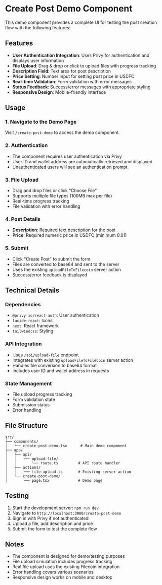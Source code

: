 # Create Post Demo Component

This demo component provides a complete UI for testing the post creation flow with the following features:

## Features

- **User Authentication Integration**: Uses Privy for authentication and displays user information
- **File Upload**: Drag & drop or click to upload files with progress tracking
- **Description Field**: Text area for post description
- **Price Setting**: Number input for setting post price in USDFC
- **Real-time Validation**: Form validation with error messages
- **Status Feedback**: Success/error messages with appropriate styling
- **Responsive Design**: Mobile-friendly interface

## Usage

### 1. Navigate to the Demo Page
Visit `/create-post-demo` to access the demo component.

### 2. Authentication
- The component requires user authentication via Privy
- User ID and wallet address are automatically retrieved and displayed
- Unauthenticated users will see an authentication prompt

### 3. File Upload
- Drag and drop files or click "Choose File"
- Supports multiple file types (100MB max per file)
- Real-time progress tracking
- File validation with error handling

### 4. Post Details
- **Description**: Required text description for the post
- **Price**: Required numeric price in USDFC (minimum 0.01)

### 5. Submit
- Click "Create Post" to submit the form
- Files are converted to base64 and sent to the server
- Uses the existing `uploadFileToFilecoin` server action
- Success/error feedback is displayed

## Technical Details

### Dependencies
- `@privy-io/react-auth`: User authentication
- `lucide-react`: Icons
- `next`: React framework
- `tailwindcss`: Styling

### API Integration
- Uses `/api/upload-file` endpoint
- Integrates with existing `uploadFileToFilecoin` server action
- Handles file conversion to base64 format
- Includes user ID and wallet address in requests

### State Management
- File upload progress tracking
- Form validation state
- Submission status
- Error handling

## File Structure

```
src/
├── components/
│   └── create-post-demo.tsx      # Main demo component
├── app/
│   ├── api/
│   │   └── upload-file/
│   │       └── route.ts         # API route handler
│   ├── actions/
│   │   └── file-upload.ts       # Existing server action
│   └── create-post-demo/
│       └── page.tsx             # Demo page
```

## Testing

1. Start the development server: `npm run dev`
2. Navigate to `http://localhost:3000/create-post-demo`
3. Sign in with Privy if not authenticated
4. Upload a file, add description and price
5. Submit the form to test the complete flow

## Notes

- The component is designed for demo/testing purposes
- File upload simulation includes progress tracking
- Real file upload uses the existing Filecoin integration
- Error handling covers various scenarios
- Responsive design works on mobile and desktop
